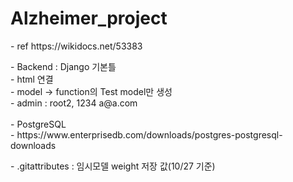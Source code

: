 # Alzheimer_project

<p>
- ref 
https://wikidocs.net/53383
</p>

<p>
- Backend : Django 기본틀 <br>
    - html 연결 <br>
    - model -> function의 Test model만 생성 <br>
    - admin : root2, 1234 a@a.com <br>
<br>
- PostgreSQL <BR>
    - https://www.enterprisedb.com/downloads/postgres-postgresql-downloads
</p>
- .gitattributes : 임시모델 weight 저장 값(10/27 기준)
